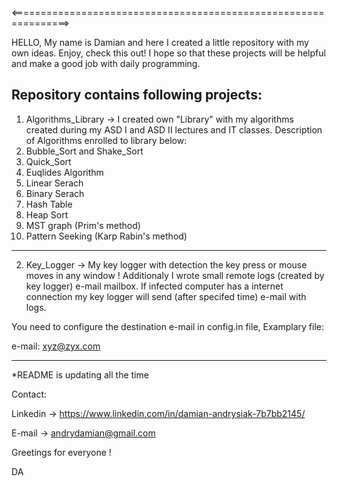 <================================================================>

HELLO, My name is Damian and here I created a little
repository with my own ideas. Enjoy, check this out!
I hope so that these projects will be helpful and make
a good job with daily programming.

Repository contains following projects:
------------------------------------------------------

1. Algorithms_Library -> I created own "Library" 
with my algorithms created during my ASD I and ASD II
lectures and IT classes. Description of Algorithms enrolled to 
library below:
1. Bubble_Sort and Shake_Sort
2. Quick_Sort
3. Euqlides Algorithm
4. Linear Serach
5. Binary Serach
6. Hash Table
7. Heap Sort
8. MST graph (Prim's method)
9. Pattern Seeking (Karp Rabin's method)

------------------------------------------------------

2. Key_Logger -> My key logger with detection the key press or
mouse moves in any window ! Additionaly I wrote small remote
logs (created by key logger) e-mail mailbox. If infected computer
has a internet connection my key logger will send (after specifed
time) e-mail with logs.

You need to configure the destination e-mail in config.in file,
Examplary file:

e-mail: xyz@zyx.com

------------------------------------------------------


*README is updating all the time

Contact:

Linkedin -> https://www.linkedin.com/in/damian-andrysiak-7b7bb2145/

E-mail -> andrydamian@gmail.com

Greetings for everyone !

DA